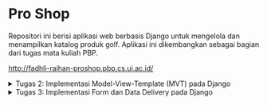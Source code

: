 # Pro Shop

Repositori ini berisi aplikasi web berbasis Django untuk mengelola dan menampilkan katalog produk golf. Aplikasi ini dikembangkan sebagai bagian dari tugas mata kuliah PBP.

http://fadhli-raihan-proshop.pbp.cs.ui.ac.id/

<details>
    <summary>Tugas 2: Implementasi Model-View-Template (MVT) pada Django</summary>

## Step by step proyek

### A. Membuat repositori baru dan inisialisasi git
1. Buat repositori baru bernama `pro-shop`
2. Pilih sebuah direktori lokal dan inisialisasi git:
    ```bash
    git init
    git remote add origin <URL>
    ```

### B. Membuat virtual environment
1. Aktifkan virtual environment:
    - **Windows**:
        ```bash
        env\Scripts\activate
        ```
    - **Linux/macOS**:
        ```bash
        source env/bin/activate
        ```
### C. Menginstall package
1. Buat file `requirements.txt` dengan isi daftar package yang diperulkan.
2. Jalankan perintah untuk menginstall package yang diperlukan:
     ```bash
    pip install -r requirements.txt
    ```

### D. Membuat proyek Django
1. Buat proyek Django baru dengan nama `pro_shop`
    ```bash
    django-admin startproject kanade_record_store
    ```
2. Buat aplikasi baru bernama `main`
    ```bash
    django-admin startapp main
    ```
3. Tambahkan `localhost` dan `127.0.0.1` ke dalam list `ALLOWED_HOSTS` pada `settings.py`
4. Tambahkan aplikasi `main` ke dalam list  `INSTALLED_APPS` pada `settings.py`
5. Tambahkan kode berikut pada file `views.py` untuk mengintegrasikan komponen MVT:
    ```python
    from django.shortcuts import render

    def show_main(request):
        context = {
            'app_name' : 'Pro Shop',
            'name': 'Fadhli Raihan Ardiansyah',
            'class': 'PBP D',
        }
        return render(request, "main.html", context)
    ```
6. Buat direktori baru bernama `templates` di dalam direktori `main`
7. Di dalam `templates` buat file `main.html`:
    ```html
    <p>{{ app_name }}</p>
    <h5>Nama: </h5>
    <p>{{ name }}</p> 
    <h5>Class: </h5>
    <p>{{ class }}</p> 
    ```
8. Buat file `urls.py` baru di direktori main kemudian isi dengan kode berikut:
    ```python
    from django.urls import path
    from main.views import show_main

    app_name = 'main'

    urlpatterns = [
        path('', show_main, name='show_main'),
    ]

9. Buka file `urls.py` **yang berada di dalam direktori proyek** dan tambahkan kode berikut:
    ```python
    ...
    from django.urls import path, include
    ...
    urlpatterns = [
        ...
        path('', include('main.urls')),
        ...
    ]
    ```
10. Di `models.py` tambahkan atribut berikut:
    ``* name = models.CharField(max_length=255)
    ``* price = models.IntegerField
    ``* description = models.TextField

11. Jalan kode berikut untuk membuat migrasi model dan menjalankannya:
    ```python
    python manage.py makemigrations
    python manage.py migrate
    ```

12. Buat proyek baru di Pacil Web Service dengan nama `proshop`
13. Pada file `settings.py` tambahkan `fadhli-raihan-proshop.pbp.cs.ui.ac.id`
14. Lakukan `git add`, `commit`, dan `push` ke repositori
15. Tambahkan remote pws ke repositroi:
    ```bash
    git remote add pws http://pbp.cs.ui.ac.id/fadhli.raihan/proshop
    git branch -M master
    git push pws master
    ```

16. Sekarang aplikasi dapat diakses dengan url `fadhli-raihan-proshop.pbp.cs.ui.ac.id`

## Bagan request client ke web aplikasi berbasis Django
![alt text](image/image-1.png)

1. Saat user mengirimkan request http ke server PWS, request tersebut akan diteruskan ke server WSGI
2. Server WSGI mengarahkan request ke aplikasi Django
3. `urls.py` mencocokkan URL dan meneruskan ke view yang sesuai
4. `views.py` memproses request dan mengambil data yang dibutuhkan dari `models.py`
5. `views.py` mengembalikan respons berupa template HTML yang kemudian dikirimkan ke user

## Fungsi Git dalam pengembangan perangkat lunak
Git berfungsi sebagai sistem kontrol yang memungkinkan developer untuk melacak perubahan kode, bekerja secara kolaboratif, mengelola berbagai versi proyek, dan mendukung penggabungan kode dari beberapa developer secara aman dan terstruktur. Git juga membantu dalam melihat riwayat perubahan, memudahkan pengembalian ke versi sebelumnya, dan memungkinkan pengembangan paralel melalui fitur branching.

## Mengapa framework Django dijadikan permulaan pembelajaran pengembangan perangkat lunak
1. Django menggunakan bahasa pemrograman Python yang relatif mudah
2. Django menyediakan arsitektur Model-View-Template (MVT) yang membantu pemula memahami konsep dasar pengembangan web dengan jelas.
3. Django menawarkan banyak fitur bawaan seperti sistem autentikasi, ORM, dan sistem administrasi yang memudahkan developer.

## Mengapa model pada Django disebut sebagai ORM?
Model pada Django disebut ORM (Object-Relational Mapping) karena Django menyediakan sistem yang secara otomatis memetakan objek-objek python (model) ke tabel-tabel di database. Dengan ORM developer dapat berinteraksi dengan data langsung menggunakan bahasa pemrograman Python tanpa menggunakan SQL.
</details>

<details>
    <summary>Tugas 3: Implementasi Form dan Data Delivery pada Django</summary>

## Mengapa kita memerlukan data delivery pada pengimplementasian sebuah platform?
Data delivery diperlukan untuk memastikan sistem terhubung dengan baik, sehingga kita bisa mengelola data dengan efisien dan memberikan pengalaman pengguna yang cepat dan responsif.

## Menurutmu, mana yang lebih baik antara XML dan JSON? Mengapa JSON lebih populer dibandingkan XML?
XML: Format data berbasis tag yang digunakan untuk menyimpan dan mentransfer data.

JSON: Format data berbasis pasangan key-value yang digunakan untuk menyimpan dan mentransfer data yang mudah dibaca manusia.

JSON relatif lebih populer dalam pengembangan web karena beberapa hal berikut:

1. JSON memiliki sintaks yang lebih sederhana dan mudah dibaca.
2. JSON umumnya menghasilkan data yang lebih kecil karena tidak memerlukan tag pembuka dan penutup.
3. JSON lebih mudah dan lebih cepat diparse.

## Jelaskan fungsi dari method is_valid() pada form Django dan mengapa kita membutuhkan method tersebut?
Method `is_valid()` berfungsi untuk memeriksa apakah data yang dikirim melalui form memenuhi semua aturan validasi yang ditentukan. Kita membutuhkan method tersebut untuk memastikan kebenaran input.

## Mengapa kita membutuhkan csrf_token saat membuat form di Django? Apa yang dapat terjadi jika kita tidak menambahkan csrf_token pada form Django? Bagaimana hal tersebut dapat dimanfaatkan oleh penyerang?

CSRF (Cross-Site Request Forgery) adalah jenis serangan dimana penyerang memanfaatkan kredensial pengguna untuk melakukan tindakan tidak sah. Dalam konteks Django, `csrf_token` membantu melindungi aplikasi web dari serangan CSRF dengan memastikan setiap permintaan yang memodifikasi data (seperti request POST) berasal dari pengguna yang sah.

Tanpa `csrf_token`, penyerang dapat membuat pengguna yang sah mengirimkan permintaan yang tidak diinginkan seperti mengubah data menggunakan kredensial pengguna yang sudah ada.

## Step-by-step implementasi checklist
### Membuat input form untuk menambahkan objek model
#### Implementasi Skeleton sebagai kerangka Views
1. Membuat direktori `templates` pada direktori utama.
2. Buat berkas HTML baru bernama `base.html` berisi kode berikut:
```html
{% load static %}
<!DOCTYPE html>
<html lang="en">
  <head>
    <meta charset="UTF-8" />
    <meta name="viewport" content="width=device-width, initial-scale=1.0" />
    {% block meta %} {% endblock meta %}
  </head>

  <body>
    {% block content %} {% endblock content %}
  </body>
</html>
```
3. Buka `settings.py` pada direktori proyek kemudian menambahkan kode berikut ke dalam variabel `TEMPLATES`:
```python
...
TEMPLATES = [
    {
        'BACKEND': 'django.template.backends.django.DjangoTemplates',
        'DIRS': [BASE_DIR / 'templates'],
        'APP_DIRS': True,
        ...
    }
]
...
```

#### Menambahkan UUID untuk objek model
1. Buka `models.py` di subdirektori `main/` kemudian ubah menjadi berikut:
```python
import uuid
from django.db import models

class ProductEntry(models.Model):
    id = models.UUIDField(primary_key=True, default=uuid.uuid4, editable=False) 
    name = models.CharField(max_length=255)
    price = models.IntegerField(default=0)
    description = models.TextField(default="")
```

2. Lakukan migrasi dengan perintah berikut:
```bash
python manage.py makemigrations
python manage.py migrate
```
#### Membuat form input
1. Buat file baru dengan nama `forms.py` kemudian tambahkan kode berikut ke dalamnya:
```python
from django.forms import ModelForm
from main.models import ProductEntry

class ProductForm(ModelForm):
    class Meta:
        model = ProductEntry
        fields = ["name", "price", "description"]
```

2. Pada file `views.py` di direktori `main` tambahkan beberapa import berikut:
```python
from django.shortcuts import render, redirect
from main.forms import ProductForm
from main.models import ProductEntry
```
3. Di file yang sama buat fungsi dengan nama `create_product_entry` yang menerima parameter request.
```python
def create_product_entry(request):
    form = ProductForm(request.POST or None)

    if form.is_valid() and request.method == "POST":
        form.save()
        return redirect('main:show_main')

    context = {'form': form}
    return render(request, "create_product_entry.html", context)
```
4. Pada file `urls.py` di direktori `main` import fungsi tadi kemudan tambahkan path url untuk mengakses fungsinya.
```python
...
from main.views import show_main, create_mood_entry
...
urlpatterns = [
    ...
    path('create-product-entry', create_product_entry, name='create_product_entry'),
]
```
5. Buat file HTML baru dengan nama `create_product_entry.html` pada direktori `main/templates`. File ini akan digunakan sebagai template untuk tampilan menambahkan produk baru.
```html
{% extends 'base.html' %} 
{% block content %}
<h1>Add New Mood Entry</h1>

<form method="POST">
  {% csrf_token %}
  <table>
    {{ form.as_table }}
    <tr>
      <td></td>
      <td>
        <input type="submit" value="Add Product" />
      </td>
    </tr>
  </table>
</form>

{% endblock %}
```
6. Mengubah file `main.html` agar menampilkan produk dalam bentuk tabel dan menambahkan tombol `Add Product` yang mengarahkan ke halaman form.
```html
{% extends 'base.html' %}
{% block content %}
<h1>Welcome to Pro Shop</h1>

<h5>Name:</h5>
<p>{{ name }}</p>

<h5>Class:</h5>
<p>{{ class }}</p>

{% if not products %}
<p>Currently, there are no products available in Pro Shop.</p>
{% else %}
<table>
  <thead>
    <tr>
      <th>Name</th>
      <th>Price</th>
      <th>Description</th>
    </tr>
  </thead>
  <tbody>
    {% for product in products %}
    <tr>
      <td>{{ product.name }}</td>
      <td>{{ product.price }}</td>
      <td>{{ product.description }}</td>
    </tr>
    {% endfor %}
  </tbody>
</table>
{% endif %}

<br />

<a href="{% url 'main:create_product_entry' %}">
  <button>Add New Product</button>
</a>

{% endblock content %}
```

### Menambahkan 4 fungsi views untuk melihat objek yang sudah ditambahkan dalam format XML, JSON, XML by ID, dan JSON by ID.

1. Buka file `views.py` di direktori `main` kemudian tambahkan import berikut:
```python
from django.http import HttpResponse
from django.core import serializers
```

2. Buat 4 fungsi baru untuk melihat objek dalam format XML, JSON, XML by ID, dan JSON by ID.

\
Mengembalikan data dengan format XML
```python
def show_xml(request):
    data = ProductEntry.objects.all()
    return HttpResponse(serializers.serialize("xml", data), content_type="application/xml")
```
Mengembalikan data dengan format JSON
```python
def show_json(request):
    data = ProductEntry.objects.all()
    return HttpResponse(serializers.serialize("json", data), content_type="application/json")
```
Mengembalikan data dengan format XML berdasarkan ID
```python
def show_xml_by_id(request, id):
    data = ProductEntry.objects.filter(pk=id)
    return HttpResponse(serializers.serialize("xml", data), content_type="application/xml")
```
Mengembalikan data dengan format JSON berdasarkan ID
```python
def show_json_by_id(request, id):
    data = ProductEntry.objects.filter(pk=id)
    return HttpResponse(serializers.serialize("json", data), content_type="application/json")
```

### Membuat routing URL untuk masing-masing views yang sudah ditambahkan

1. Ubah file `urls.py` di direktori `main` menjadi seperti berikut:
```python
from django.urls import path
from main.views import show_main, create_product_entry, show_xml, show_json, show_xml_by_id, show_json_by_id


app_name = 'main'

urlpatterns = [
    path('', show_main, name='show_main'),
    path('create-product-entry', create_product_entry, name='create_product_entry'),
    path('xml/', show_xml, name='show_xml'),
    path('json/', show_json, name='show_json'),
    path('xml/<str:id>/', show_xml_by_id, name='show_xml_by_id'),
    path('json/<str:id>/', show_json_by_id, name='show_json_by_id'),
]
```
### Push ke github dan PWS

1. Jalankan perintah berikut:
```bash
git add .
git commit -m "Tugas 3"
git push origin master
git push pws master
```

### Screenshot hasil akses URL pada Postman
1. XML
![alt text](image/ss_xml.png)

2. JSON
![alt text](image/ss_json.png)

3. XML by ID
![alt text](image/ss_xmlbyid.png)

4. JSON by ID
![alt text](image/ss_jsonbyid.png)

</details>
